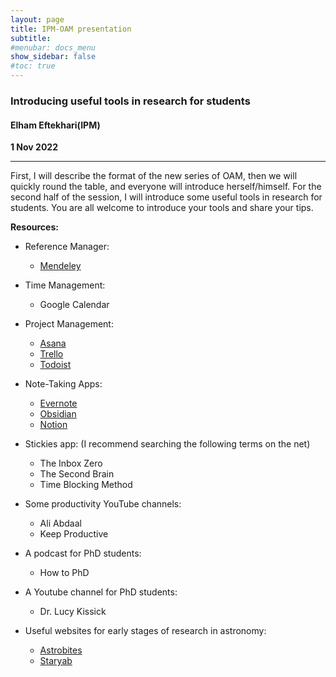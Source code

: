 ```yaml
---
layout: page
title: IPM-OAM presentation
subtitle: 
#menubar: docs_menu
show_sidebar: false
#toc: true
---
```


### Introducing useful tools in research for students
#### Elham Eftekhari(IPM)
**1 Nov 2022**

---

First, I will describe the format of the new series of OAM, then we will quickly round the table, and everyone will introduce herself/himself. For the second half of the session, I will introduce some useful tools in research for students. You are all welcome to introduce your tools and share your tips. 

**Resources:**
- Reference Manager:
  - [Mendeley](https://mendeley.com/)

- Time Management:
  - Google Calendar

- Project Management:
  - [Asana](https://asana.com/)
  - [Trello](https://trello.com)
  - [Todoist](https://todoist.com)

- Note-Taking Apps:
  - [Evernote](https://evernote.com)
  - [Obsidian](https://obsidian.md)
  - [Notion](https://www.notion.so/)

- Stickies app: (I recommend searching the following terms on the net)
  - The Inbox Zero
  - The Second Brain
  - Time Blocking Method 

- Some productivity YouTube channels:
  - Ali Abdaal 
  - Keep Productive

- A podcast for PhD students: 
  - How to PhD

- A Youtube channel for PhD students:
  - Dr. Lucy Kissick

- Useful websites for early stages of research in astronomy:
  - [Astrobites](https://astrobites.org)
  - [Staryab](https://staryab.com)


